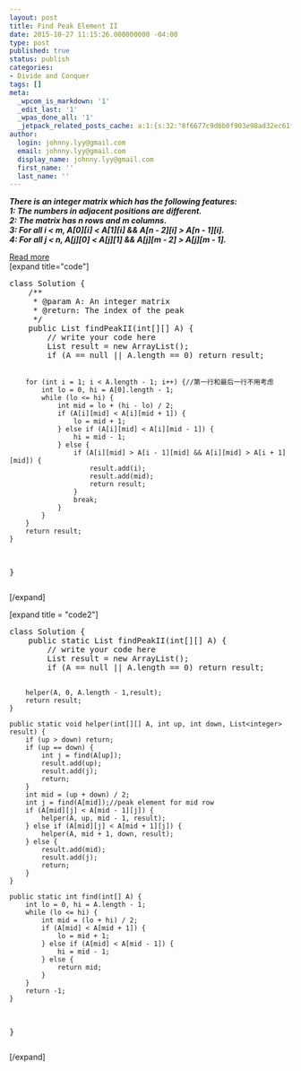 ```yaml
---
layout: post
title: Find Peak Element II
date: 2015-10-27 11:15:26.000000000 -04:00
type: post
published: true
status: publish
categories:
- Divide and Conquer
tags: []
meta:
  _wpcom_is_markdown: '1'
  _edit_last: '1'
  _wpas_done_all: '1'
  _jetpack_related_posts_cache: a:1:{s:32:"8f6677c9d6b0f903e98ad32ec61f8deb";a:2:{s:7:"expires";i:1469140318;s:7:"payload";a:3:{i:0;a:1:{s:2:"id";i:495;}i:1;a:1:{s:2:"id";i:499;}i:2;a:1:{s:2:"id";i:497;}}}}
author:
  login: johnny.lyy@gmail.com
  email: johnny.lyy@gmail.com
  display_name: johnny.lyy@gmail.com
  first_name: ''
  last_name: ''
---
```

<p><strong><em>There is an integer matrix which has the following features:<br />
1: The numbers in adjacent positions are different.<br />
2: The matrix has n rows and m columns.<br />
3: For all i &lt; m, A[0][i] &lt; A[1][i] &amp;&amp; A[n - 2][i] > A[n - 1][i].<br />
4: For all j &lt; n, A[j][0] &lt; A[j][1] &amp;&amp; A[j][m - 2] > A[j][m - 1].</em></strong></p>
<p><a href="http://courses.csail.mit.edu/6.006/spring11/lectures/lec02.pdf">Read more</a><br />
[expand title="code"]</p>
<pre>
class Solution {
    /**
     * @param A: An integer matrix
     * @return: The index of the peak
     */
    public List<integer> findPeakII(int[][] A) {
        // write your code here
        List<integer> result = new ArrayList<integer>();
        if (A == null || A.length == 0) return result;
        
        for (int i = 1; i < A.length - 1; i++) {//第一行和最后一行不用考虑
            int lo = 0, hi = A[0].length - 1;
            while (lo <= hi) {
                int mid = lo + (hi - lo) / 2;
                if (A[i][mid] < A[i][mid + 1]) {
                    lo = mid + 1;
                } else if (A[i][mid] < A[i][mid - 1]) {
                    hi = mid - 1;
                } else {
                    if (A[i][mid] > A[i - 1][mid] && A[i][mid] > A[i + 1][mid]) {
                        result.add(i);
                        result.add(mid);
                        return result;
                    }
                    break;
                }
            }
        }
        return result;
    }
}
</integer></integer></integer></pre>
<p>[/expand]</p>
<p>[expand title = "code2"]</p>
<pre>
class Solution {
    public static List<integer> findPeakII(int[][] A) {
        // write your code here
        List<integer> result = new ArrayList<integer>();
        if (A == null || A.length == 0) return result;

        helper(A, 0, A.length - 1,result);
        return result;
    }

    public static void helper(int[][] A, int up, int down, List<integer> result) {
        if (up > down) return;
        if (up == down) {
            int j = find(A[up]);
            result.add(up);
            result.add(j);
            return;
        }
        int mid = (up + down) / 2;
        int j = find(A[mid]);//peak element for mid row
        if (A[mid][j] < A[mid - 1][j]) {
            helper(A, up, mid - 1, result);
        } else if (A[mid][j] < A[mid + 1][j]) {
            helper(A, mid + 1, down, result);
        } else {
            result.add(mid);
            result.add(j);
            return;
        }
    }

    public static int find(int[] A) {
        int lo = 0, hi = A.length - 1;
        while (lo <= hi) {
            int mid = (lo + hi) / 2;
            if (A[mid] < A[mid + 1]) {
                lo = mid + 1;
            } else if (A[mid] < A[mid - 1]) {
                hi = mid - 1;
            } else {
                return mid;
            }
        }
        return -1;
    }
}
</integer></integer></integer></integer></pre>
<p>[/expand]</p>
